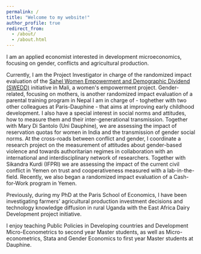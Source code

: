 ```yaml
---
permalink: /
title: "Welcome to my website!"
author_profile: true
redirect_from: 
  - /about/
  - /about.html
---
```


I am an applied economist interested in development microeconomics, focusing on gender, conflicts and agricultural production.

Currently, I am the Project Investigator in charge of the randomized impact evaluation of the [Sahel Women Empowerment and Demographic Dividend (SWEDD)](https://sweddafrica.org/) initiative in Mali, a women's empowerment project. Gender-related, focusing on mothers, is another randomized impact evaluation of a parental training program in Nepal I am in charge of - toghether with two other colleagues at Paris-Dauphine - that aims at improving early childhood development. 
I also have a special interest in social norms and attitudes, how to measure them and their inter-generational transmission. Together with Mary Di Santolo (Uni Dauphine), we are assessing the impact of reservation quotas for women in India and the transmission of gender social norms. At the cross-roads between conflict and gender, I coordinate a research project on the measurement of attitudes about gender-based violence and towards authoritarian regimes in collaboration with an international and interdisciplinary network of researchers. Together with Sikandra Kurdi (IFPRI) we are assessing the impact of the current civil conflict in Yemen on trust and cooperativeness measured with a lab-in-the-field. Recently, we also began a randomized impact evaluation of a Cash-for-Work program in Yemen.

Previously, during my PhD at the Paris School of Economics, I have been investigating farmers' agricultural production investment decisions and technology knowledge diffusion in rural Uganda with the East Africa Dairy Development project initiative.

I enjoy teaching Public Policies in Developing countries and Development Micro-Econometrics to second year Master students, as well as Micro-econometrics, Stata and Gender Economics to first year Master students at Dauphine.
